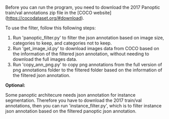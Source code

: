Before you can run the program, you need to download the 2017 Panoptic train/val annotations zip file in the [COCO website] (https://cocodataset.org/#download).

To use the filter, follow this following steps:
1. Run 'panoptic_filter.py' to filter the json annotation based on image size, categories to keep, and categories not to keep.
2. Run 'get_image_id.py' to download images data from COCO based on the information of the filtered json annotation, without needing to download the full images data.
3. Run 'copy_ann_png.py' to copy png annotations from the full version of png annotations folder to the filtered folder based on the information of the filtered json annotation.

**Optional:**

Some panoptic architecure needs json annotation for instance segmentation. Therefore you have to download the 2017 train/val annotations, then you can run 'instance_filter.py', which is to filter instance json annotation based on the filtered panoptic json annotation.
